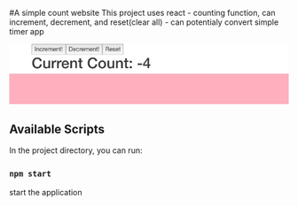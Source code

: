 #A simple count website 
This project uses react 
    - counting function, can increment, decrement, and reset(clear all)
    - can potentialy convert simple timer app

![alt text](demo.jpg)

## Available Scripts
In the project directory, you can run:

### `npm start`
start the application

